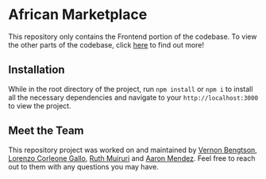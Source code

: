# African Marketplace

This repository only contains the Frontend portion of the codebase. To view the other parts of the codebase, click [here](https://github.com/Build-Week-AfricanMarket4) to find out more!

## Installation

While in the root directory of the project, run `npm install` or `npm i` to install all the necessary dependencies and navigate to your `http://localhost:3000` to view the project.

## Meet the Team


This repository project was worked on and maintained by [Vernon Bengtson](https://github.com/VABIII),
[Lorenzo Corleone Gallo](https://github.com/lgallo95), [Ruth Muiruri](https://github.com/waithira001) and [Aaron Mendez](https://github.com/aaronamendez). Feel free to reach out to them with any questions you may have.  
